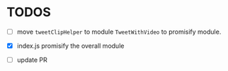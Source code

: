 # TODOS

- [ ] move `tweetClipHelper` to module `TweetWithVideo` to promisify module. 
- [X] index.js promisify the overall module

- [ ] update PR